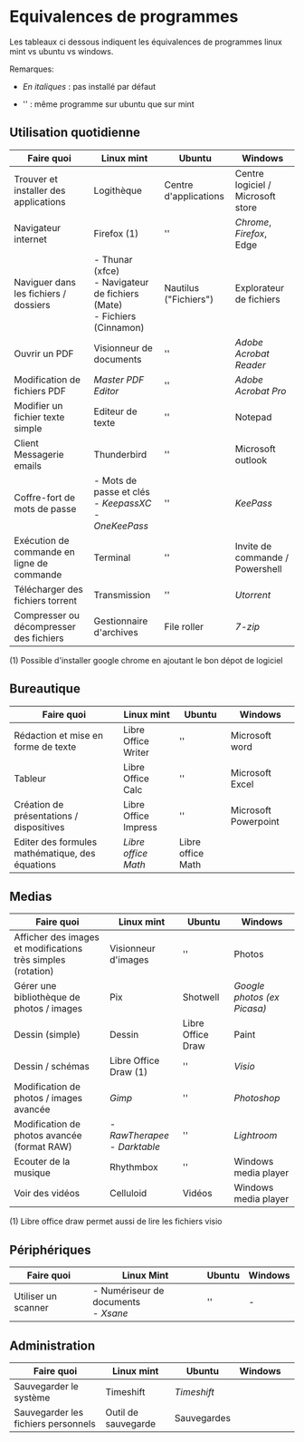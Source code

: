 # Equivalences de programmes

Les tableaux ci dessous indiquent les équivalences de programmes linux mint vs ubuntu vs windows.

Remarques:

- *En italiques* : pas installé par défaut

- '' : même programme sur ubuntu que sur mint

## Utilisation quotidienne

| Faire quoi                                 | Linux mint                                                   | Ubuntu                | Windows                           |
| ------------------------------------------ | ------------------------------------------------------------ | --------------------- | --------------------------------- |
| Trouver et installer des applications      | Logithèque                                                   | Centre d'applications | Centre logiciel / Microsoft store |
| Navigateur internet                        | Firefox (1)                                                  | ''                    | *Chrome*, *Firefox*, Edge         |
| Naviguer dans les fichiers / dossiers      | - Thunar (xfce)<br/>- Navigateur de fichiers (Mate)<br/>- Fichiers (Cinnamon) | Nautilus ("Fichiers") | Explorateur de fichiers           |
| Ouvrir un PDF                              | Visionneur de documents                                      | ''                    | *Adobe Acrobat Reader*            |
| Modification de fichiers PDF               | *Master PDF Editor*                                          | ''                    | *Adobe Acrobat Pro*               |
| Modifier un fichier texte simple           | Editeur de texte                                             | ''                    | Notepad                           |
| Client Messagerie emails                   | Thunderbird                                                  | ''                    | Microsoft outlook                 |
| Coffre-fort de mots de passe               | - Mots de passe et clés<br/>- *KeepassXC*<br/>- *OneKeePass* | ''                    | *KeePass*                         |
| Exécution de commande en ligne de commande | Terminal                                                     | ''                    | Invite de commande / Powershell   |
| Télécharger des fichiers torrent           | Transmission                                                 | ''                    | *Utorrent*                        |
| Compresser ou décompresser des fichiers    | Gestionnaire d'archives                                      | File roller           | *7-zip*                           |



(1) Possible d'installer google chrome en ajoutant le bon dépot de logiciel

## Bureautique



| Faire quoi                                      | Linux mint           | Ubuntu            | Windows              |
| ----------------------------------------------- | -------------------- | ----------------- | -------------------- |
| Rédaction et mise en forme de texte             | Libre Office Writer  | ''                | Microsoft word       |
| Tableur                                         | Libre Office Calc    | ''                | Microsoft Excel      |
| Création de présentations / dispositives        | Libre Office Impress | ''                | Microsoft Powerpoint |
| Editer des formules mathématique, des équations | *Libre office Math*  | Libre office Math |                      |



## Medias

| Faire quoi                                                   | Linux mint                        | Ubuntu            | Windows                     |
| ------------------------------------------------------------ | --------------------------------- | ----------------- | --------------------------- |
| Afficher des images et modifications très simples (rotation) | Visionneur d'images               | ''                | Photos                      |
| Gérer une bibliothèque de photos / images                    | Pix                               | Shotwell          | *Google photos (ex Picasa)* |
| Dessin (simple)                                              | Dessin                            | Libre Office Draw | Paint                       |
| Dessin / schémas                                             | Libre Office Draw (1)             | ''                | *Visio*                     |
| Modification de photos / images avancée                      | *Gimp*                            | ''                | *Photoshop*                 |
| Modification de photos avancée (format RAW)                  | - *RawTherapee*<br/>- *Darktable* | ''                | *Lightroom*                 |
| Ecouter de la musique                                        | Rhythmbox                         | ''                | Windows media player        |
| Voir des vidéos                                              | Celluloid                         | Vidéos            | Windows media player        |

(1) Libre office draw permet aussi de lire les fichiers visio

## Périphériques

| Faire quoi          | Linux Mint                              | Ubuntu | Windows |
| ------------------- | --------------------------------------- | ------ | ------- |
| Utiliser un scanner | - Numériseur de documents<br/>- *Xsane* | ''     | -       |

## Administration

| Faire quoi                          | Linux mint          | Ubuntu      | Windows |      |
| ----------------------------------- | ------------------- | ----------- | ------- | ---- |
| Sauvegarder le système              | Timeshift           | *Timeshift* |         |      |
| Sauvegarder les fichiers personnels | Outil de sauvegarde | Sauvegardes |         |      |

